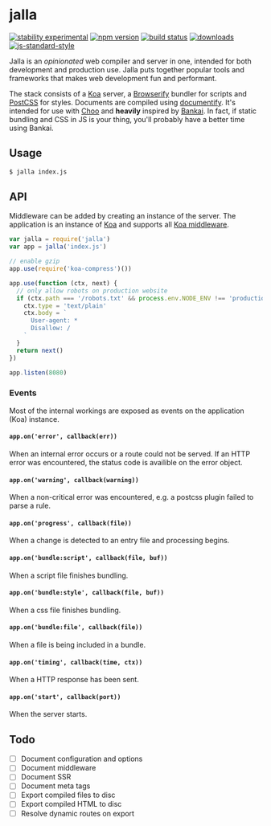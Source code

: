 # jalla
[![stability experimental][stability-badge]][stability-link]
[![npm version][version-badge]][npm-link]
[![build status][travis-badge]][travis-link]
[![downloads][downloads-badge]][npm-link]
[![js-standard-style][standard-badge]][standard-link]

Jalla is an *opinionated* web compiler and server in one, intended for both development and production use. Jalla puts together popular tools and frameworks that makes web development fun and performant.

The stack consists of a [Koa][koa] server, a [Browserify][browserify] bundler for scripts and [PostCSS][postcss] for styles. Documents are compiled using [documentify][documentify]. It's intended for use with [Choo][choo] and **heavily** inspired by [Bankai][bankai]. In fact, if static bundling and CSS in JS is your thing, you'll probably have a better time using Bankai.

## Usage
```bash
$ jalla index.js
```

## API
Middleware can be added by creating an instance of the server. The application is an instance of [Koa][koa] and supports all [Koa middleware][koa-middleware].

```javascript
var jalla = require('jalla')
var app = jalla('index.js')

// enable gzip
app.use(require('koa-compress')())

app.use(function (ctx, next) {
  // only allow robots on production website
  if (ctx.path === '/robots.txt' && process.env.NODE_ENV !== 'production') {
    ctx.type = 'text/plain'
    ctx.body = `
      User-agent: *
      Disallow: /
    `
  }
  return next()
})

app.listen(8080)
```

### Events
Most of the internal workings are exposed as events on the application (Koa) instance.

#### `app.on('error', callback(err))`
When an internal error occurs or a route could not be served. If an HTTP error was encountered, the status code is availible on the error object.

#### `app.on('warning', callback(warning))`
When a non-critical error was encountered, e.g. a postcss plugin failed to parse a rule.

#### `app.on('progress', callback(file))`
When a change is detected to an entry file and processing begins.

#### `app.on('bundle:script', callback(file, buf))`
When a script file finishes bundling.

#### `app.on('bundle:style', callback(file, buf))`
When a css file finishes bundling.

#### `app.on('bundle:file', callback(file))`
When a file is being included in a bundle.

#### `app.on('timing', callback(time, ctx))`
When a HTTP response has been sent.

#### `app.on('start', callback(port))`
When the server starts.

## Todo
- [ ] Document configuration and options
- [ ] Document middleware
- [ ] Document SSR
- [ ] Document meta tags
- [ ] Export compiled files to disc
- [ ] Export compiled HTML to disc
- [ ] Resolve dynamic routes on export

[choo]: https://github.com/choojs/choo
[bankai]: https://github.com/choojs/bankai
[koa]: https://github.com/koajs/koa
[koa-middleware]: https://github.com/koajs/koa/wiki
[postcss]: https://github.com/postcss/postcss
[documentify]: https://github.com/stackhtml/documentify
[browserify]: https://github.com/substack/node-browserify
[split-require]: https://github.com/goto-bus-stop/split-require

[stability-badge]: https://img.shields.io/badge/stability-experimental-orange.svg?style=flat-square
[stability-link]: https://nodejs.org/api/documentation.html#documentation_stability_index
[version-badge]: https://img.shields.io/npm/v/jalla.svg?style=flat-square
[npm-link]: https://npmjs.org/package/jalla
[travis-badge]: https://img.shields.io/travis/jallajs/jalla/master.svg?style=flat-square
[travis-link]: https://travis-ci.org/jallajs/jalla
[downloads-badge]: http://img.shields.io/npm/dm/jalla.svg?style=flat-square
[standard-badge]: https://img.shields.io/badge/code%20style-standard-brightgreen.svg?style=flat-square
[standard-link]: https://github.com/feross/standard
